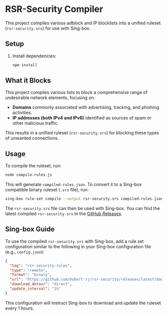 # RSR-Security Compiler

This project compiles various adblock and IP blocklists into a unified ruleset (`rsr-security.srs`) for use with Sing-box.

## Setup

1. Install dependencies:

   ```bash
   npm install
   ```

## What it Blocks

This project compiles various lists to block a comprehensive range of undesirable network elements, focusing on:

*   **Domains** commonly associated with advertising, tracking, and phishing activities.
*   **IP addresses (both IPv4 and IPv6)** identified as sources of spam or other malicious traffic.

This results in a unified ruleset (`rsr-security.srs`) for blocking these types of unwanted connections.

## Usage

To compile the ruleset, run:

```bash
node compile-rules.js
```

This will generate `compiled-rules.json`. To convert it to a Sing-box compatible binary ruleset (`.srs` file), run:

```bash
sing-box rule-set compile --output rsr-security.srs compiled-rules.json
```

The `rsr-security.srs` file can then be used with Sing-box. You can find the latest compiled `rsr-security.srs` in the [GitHub Releases](https://github.com/hobert-rj/rsr-security/releases/latest/download/rsr-security.srs).

## Sing-box Guide

To use the compiled `rsr-security.srs` with Sing-box, add a rule set configuration similar to the following in your Sing-box configuration file (e.g., `config.json`):

```json
{
  "tag": "rsr-security-rules",
  "type": "remote",
  "format": "binary",
  "url": "https://github.com/hobert-rj/rsr-security/releases/latest/download/rsr-security.srs",
  "download_detour": "direct",
  "update_interval": "1h"
}
```

This configuration will instruct Sing-box to download and update the ruleset every 1 hours.